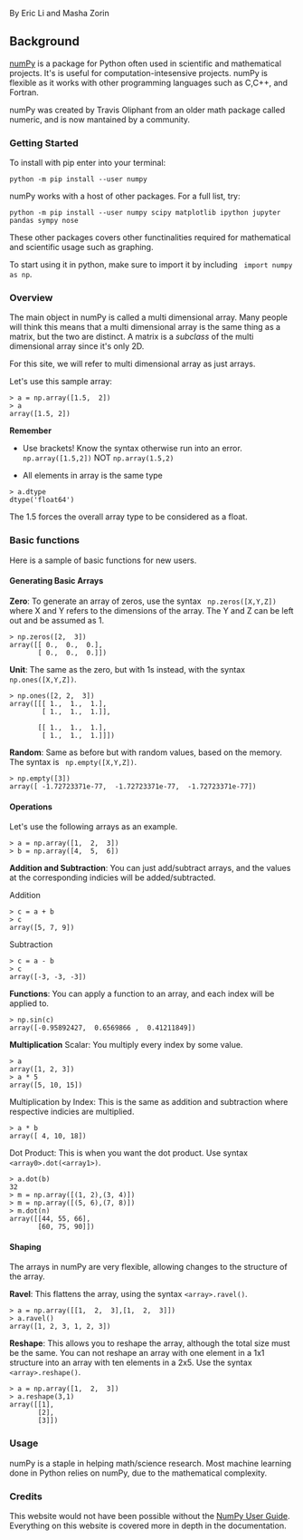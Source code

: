 By Eric Li and Masha Zorin

## Background
[numPy](http://www.numpy.org) is a package for Python often used in scientific and mathematical projects. It's is useful for computation-intesensive projects. numPy is flexible as it works with other programming languages such as C,C++, and Fortran.

numPy was created by Travis Oliphant from an older math package called numeric, and is now mantained by a community.

### Getting Started
To install with pip enter into your terminal:
```
python -m pip install --user numpy
```

numPy works with a host of other packages. For a full list, try:
```
python -m pip install --user numpy scipy matplotlib ipython jupyter pandas sympy nose
```
These other packages covers other functinalities required for mathematical and scientific usage such as graphing. 


To start using it in python, make sure to import it by including ``` import numpy as np```.

### Overview

The main object in numPy is called a multi dimensional array. Many people will think this means that a multi dimensional array is the same thing as a matrix, but the two are distinct. A matrix is a *subclass* of the multi dimensional array since it's only 2D.

For this site, we will refer to multi dimensional array as just arrays. 

Let's use this sample array:
``` 
> a = np.array([1.5,  2])
> a
array([1.5, 2])
```
**Remember**
- Use brackets! Know the syntax otherwise run into an error.
```np.array([1.5,2])```
NOT
```np.array(1.5,2)```

- All elements in array is the same type
``` 
> a.dtype
dtype('float64')
```
The 1.5 forces the overall array type to be considered as a float. 


### Basic functions

Here is a sample of basic functions for new users.

#### Generating Basic Arrays 
**Zero**: To generate an array of zeros, use the syntax ``` np.zeros([X,Y,Z])``` where X and Y refers to the dimensions of the array. The Y and Z can be left out and be assumed as 1.
```
> np.zeros([2,  3])
array([[ 0.,  0.,  0.],
       [ 0.,  0.,  0.]])
```

**Unit**: The same as the zero, but with 1s instead, with the syntax ``` np.ones([X,Y,Z])```.
```
> np.ones([2, 2,  3])
array([[[ 1.,  1.,  1.],
        [ 1.,  1.,  1.]],

       [[ 1.,  1.,  1.],
        [ 1.,  1.,  1.]]])
```
**Random**: Same as before but with random values, based on the memory. The syntax is ``` np.empty([X,Y,Z])```.

```
> np.empty([3])
array([ -1.72723371e-77,  -1.72723371e-77,  -1.72723371e-77])
```
#### Operations

Let's use the following arrays as an example.
``` 
> a = np.array([1,  2,  3])
> b = np.array([4,  5,  6])
```

**Addition and Subtraction**: You can just add/subtract arrays, and the values at the corresponding indicies will be added/subtracted.

Addition
```
> c = a + b
> c
array([5, 7, 9])
```

Subtraction
```
> c = a - b
> c
array([-3, -3, -3])
```

**Functions**: You can apply a function to an array, and each index will be applied to.
```
> np.sin(c)
array([-0.95892427,  0.6569866 ,  0.41211849])
```

**Multiplication**
Scalar: You multiply every index by some value. 
```
> a
array([1, 2, 3])
> a * 5
array([5, 10, 15])
```
Multiplication by Index: This is the same as addition and subtraction where respective indicies are multiplied.
```
> a * b
array([ 4, 10, 18])
```
Dot Product: This is when you want the dot product. Use syntax ```<array0>.dot(<array1>)```.
```
> a.dot(b)
32
> m = np.array([(1, 2),(3, 4)])
> m = np.array([(5, 6),(7, 8)])
> m.dot(n)
array([[44, 55, 66],
       [60, 75, 90]])
```

#### Shaping

The arrays in numPy are very flexible, allowing changes to the structure of the array.

**Ravel**: This flattens the array, using the syntax ```<array>.ravel()```.

```
> a = np.array([[1,  2,  3],[1,  2,  3]])
> a.ravel()
array([1, 2, 3, 1, 2, 3])
```

**Reshape**: This allows you to reshape the array, although the total size must be the same. You can not reshape an array with one element in a 1x1 structure into an array with ten elements in a 2x5. Use the syntax ```<array>.reshape()```.

```
> a = np.array([1,  2,  3])
> a.reshape(3,1)
array([[1],
       [2],
       [3]])
```

### Usage

numPy is a staple in helping math/science research. Most machine learning done in Python relies on numPy, due to the mathematical complexity.


### Credits

This website would not have been possible without the [NumPy User Guide](https://docs.scipy.org/doc/numpy-dev/user/). Everything on this website is covered more in depth in the documentation.


